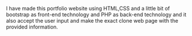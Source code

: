 I have made this portfolio website using HTML,CSS and a little bit of bootstrap as front-end technology and PHP as back-end technology and it also accept the user input and make the exact clone web page with the provided information.

